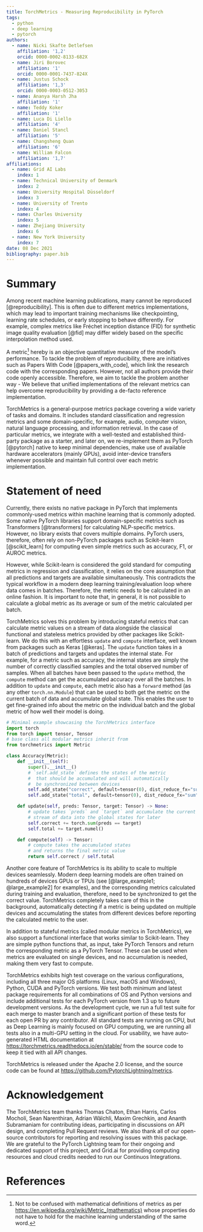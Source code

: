 ```yaml
---
title: TorchMetrics - Measuring Reproducibility in PyTorch
tags:
  - python
  - deep learning
  - pytorch
authors:
  - name: Nicki Skafte Detlefsen
    affiliation: '1,2'
    orcid: 0000-0002-8133-682X
  - name: Jiri Borovec
    affiliation: '1'
    orcid: 0000-0001-7437-824X
  - name: Justus Schock
    affiliation: '1,3'
    orcid: 0000-0003-0512-3053
  - name: Ananya Harsh Jha
    affiliation: '1'
  - name: Teddy Koker
    affiliation: '1'
  - name: Luca Di Liello
    affiliation: '4'
  - name: Daniel Stancl
    affiliation: '5'
  - name: Changsheng Quan
    affiliation: '6'
  - name: William Falcon
    affiliation: '1,7'
affiliations:
  - name: Grid AI Labs
    index: 1
  - name: Technical University of Denmark
    index: 2
  - name: University Hospital Düsseldorf
    index: 3
  - name: University of Trento
    index: 4
  - name: Charles University
    index: 5
  - name: Zhejiang University
    index: 6
  - name: New York University
    index: 7
date: 08 Dec 2021
bibliography: paper.bib
---
```


# Summary

Among recent machine learning publications, many cannot be reproduced [@reproducibility]. This is often due to different metrics implementations, which may lead to important training mechanisms like checkpointing, learning rate schedules, or early stopping to behave differently. For example, complex metrics like Fréchet inception distance (FID) for synthetic image quality evaluation [@fid] may differ widely based on the specific interpolation method used.

A metric[^1] hereby is an objective quantitative measure of the model’s performance. To tackle the problem of reproducibility, there are initiatives such as Papers With Code [@papers_with_code], which link the research code with the corresponding papers. However, not all authors provide their code openly accessible. Therefore, we aim to tackle the problem another way - We believe that unified implementations of the relevant metrics can help overcome reproducibility by providing a de-facto reference implementation.

[^1]: Not to be confused with mathematical definitions of metrics as per https://en.wikipedia.org/wiki/Metric_(mathematics) whose properties do not have to hold for the machine learning understanding of the same word.

TorchMetrics is a general-purpose metrics package covering a wide variety of tasks and domains. It includes standard classification and regression metrics and some domain-specific, for example, audio, computer vision, natural language processing, and information retrieval. In the case of particular metrics, we integrate with a well-tested and established third-party package as a starter, and later on, we re-implement them as PyTorch [@pytorch] native to keep minimal dependencies, make use of available hardware accelerators (mainly GPUs), avoid inter-device transfers whenever possible and maintain full control over each metric implementation.

# Statement of need

Currently, there exists no native package in PyTorch that implements commonly-used metrics within machine learning that is commonly adopted. Some native PyTorch libraries support domain-specific metrics such as Transformers [@transformers] for calculating NLP-specific metrics. However, no library exists that covers multiple domains. PyTorch users, therefore, often rely on non-PyTorch packages such as Scikit-learn [@scikit_learn] for computing even simple metrics such as accuracy, F1, or AUROC metrics.

However, while Scikit-learn is considered the gold standard for computing metrics in regression and classification, it relies on the core assumption that all predictions and targets are available simultaneously. This contradicts the typical workflow in a modern deep learning training/evaluation loop where data comes in batches. Therefore, the metric needs to be calculated in an online fashion. It is important to note that, in general, it is not possible to calculate a global metric as its average or sum of the metric calculated per batch.

TorchMetrics solves this problem by introducing stateful metrics that can calculate metric values on a stream of data alongside the classical functional and stateless metrics provided by other packages like Scikit-learn. We do this with an effortless `update` and `compute` interface, well known from packages such as Keras [@keras]. The `update` function takes in a batch of predictions and targets and updates the internal state. For example, for a metric such as accuracy, the internal states are simply the number of correctly classified samples and the total observed number of samples. When all batches have been passed to the `update` method, the `compute` method can get the accumulated accuracy over all the batches. In addition to `update` and `compute`, each metric also has a `forward` method (as any other `torch.nn.Module`) that can be used to both get the metric on the current batch of data and accumulate global state. This enables the user to get fine-grained info about the metric on the individual batch and the global metric of how well their model is doing.

```python
# Minimal example showcasing the TorchMetrics interface
import torch
from torch import tensor, Tensor
# base class all modular metrics inherit from
from torchmetrics import Metric

class Accuracy(Metric):
    def __init__(self):
        super().__init__()
        # `self.add_state` defines the states of the metric
        #  that should be accumulated and will automatically
        #  be synchronized between devices
        self.add_state("correct", default=tensor(0), dist_reduce_fx="sum")
        self.add_state("total", default=tensor(0), dist_reduce_fx="sum")

    def update(self, preds: Tensor, target: Tensor) -> None:
        # update takes `preds` and `target` and accumulate the current
        # stream of data into the global states for later
        self.correct += torch.sum(preds == target)
        self.total += target.numel()

    def compute(self) -> Tensor:
        # compute takes the accumulated states
        # and returns the final metric value
        return self.correct / self.total
```

Another core feature of TorchMetrics is its ability to scale to multiple devices seamlessly. Modern deep learning models are often trained on hundreds of devices GPUs or TPUs (see [@large_example1; @large_example2] for examples), and the corresponding metrics calculated during training and evaluation, therefore, need to be synchronized to get the correct value. TorchMetrics completely takes care of this in the background, automatically detecting if a metric is being updated on multiple devices and accumulating the states from different devices before reporting the calculated metric to the user.

In addition to stateful metrics (called modular metrics in TorchMetrics), we also support a functional interface that works similar to Scikit-learn. They are simple python functions that, as input, take PyTorch Tensors and return the corresponding metric as a PyTorch Tensor. These can be used when metrics are evaluated on single devices, and no accumulation is needed, making them very fast to compute.

TorchMetrics exhibits high test coverage on the various configurations, including all three major OS platforms (Linux, macOS and Windows), Python, CUDA and PyTorch versions. We test both minimum and latest package requirements for all combinations of OS and Python versions and include additional tests for each PyTorch version from 1.3 up to future development versions. As the development cycle, we run a full test suite for each merge to master branch and a significant portion of these tests for each open PR by any contributor. All standard tests are running on CPU, but as Deep Learning is mainly focused on GPU computing, we are running all tests also in a multi-GPU setting in the cloud. For usability, we have auto-generated HTML documentation at https://torchmetrics.readthedocs.io/en/stable/ from the source code to keep it tied with all API changes.

TorchMetrics is released under the Apache 2.0 license, and the source code can be found at https://github.com/PytorchLightning/metrics.

# Acknowledgement

The TorchMetrics team thanks Thomas Chaton, Ethan Harris, Carlos Mocholí, Sean Narenthiran, Adrian Wälchli, Maxim Grechkin, and Ananth Subramaniam for contributing ideas, participating in discussions on API design, and completing Pull Request reviews. We also thank all of our open-source contributors for reporting and resolving issues with this package. We are grateful to the PyTorch Lightning team for their ongoing and dedicated support of this project, and Grid.ai for providing computing resources and cloud credits needed to run our Continuos Integrations.

# References
